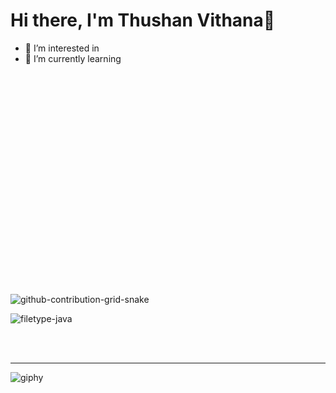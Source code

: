 # Hi there, I'm Thushan Vithana👋 
- 👀 I’m interested in 
- 🌱 I’m currently learning 


<!---
thushanvithana/thushanvithana is a ✨ special ✨ repository because its `README.md` (this file) appears on your GitHub profile.
You can click the Preview link to take a look at your changes.
--->



<br><br><br><br><br><br><br><br><br><br><br><br><br><br><br><br><br><br><br><br>


![github-contribution-grid-snake](https://user-images.githubusercontent.com/87628351/179353390-45ddac7d-f7e3-4c47-9eba-9137a45090f2.svg)




![filetype-java](https://user-images.githubusercontent.com/87628351/179365559-d58d298d-8ded-4a8f-b662-0409df055826.svg)




<br />
<br />

---

 






![giphy](https://user-images.githubusercontent.com/87628351/179354916-64122f60-2a0a-451d-98da-21753bec2cb6.gif)



















